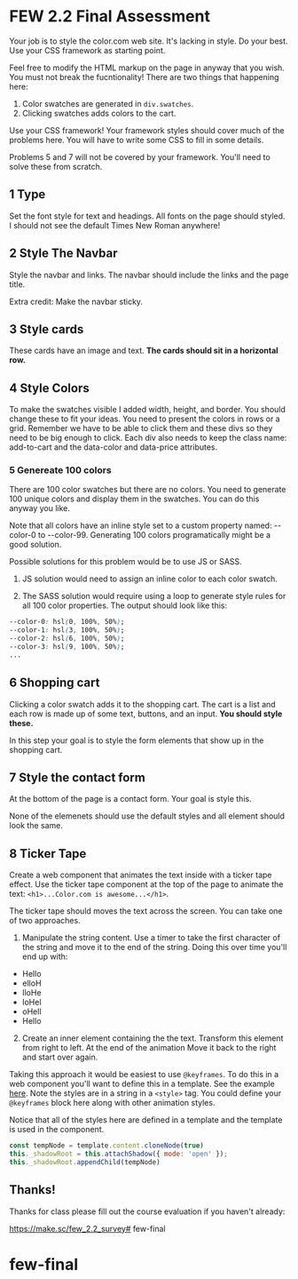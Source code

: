 # FEW 2.2 Final Assessment 

Your job is to style the color.com web site. It's lacking in style. Do your best. Use your CSS framework as starting point. 

Feel free to modify the HTML markup on the page in anyway that you wish. You must not break the fucntionality! There are two things that happening here: 

1. Color swatches are generated in `div.swatches`. 
2. Clicking swatches adds colors to the cart. 

Use your CSS framework! Your framework styles should cover much of the problems here. You will have to write some CSS to fill in some details.

Problems 5 and 7 will not be covered by your framework. You'll need to solve these from scratch. 

## 1 Type 

Set the font style for text and headings. All fonts on the page should styled. I should not see the default Times New Roman anywhere! 

## 2 Style The Navbar 

Style the navbar and links. The navbar should include the links and the page title.

Extra credit: Make the navbar sticky.

## 3 Style cards 

These cards have an image and text. **The cards should sit in a horizontal row.**

## 4 Style Colors

To make the swatches visible I added width, height, and border. You should change these to fit your ideas. You need to present the colors in rows or a grid. Remember we have to be able to click them and these divs so they need to be big enough to click. Each div also needs to keep the class name: add-to-cart and the data-color and data-price attributes.

### 5 Genereate 100 colors

There are 100 color swatches but there are no colors. You need to generate 100 unique colors and display them in the swatches. You can do this anyway you like. 

Note that all colors have an inline style set to a custom property named: --color-0 to --color-99. Generating 100 colors programatically might be a good solution. 

Possible solutions for this problem would be to use JS or SASS. 

1) JS solution would need to assign an inline color to each color swatch. 

2) The SASS solution would require using a loop to generate style rules for all 100 color properties. The output should look like this: 

```CSS
--color-0: hsl(0, 100%, 50%);
--color-1: hsl(3, 100%, 50%);
--color-2: hsl(6, 100%, 50%);
--color-3: hsl(9, 100%, 50%);
...
```

## 6 Shopping cart 

Clicking a color swatch adds it to the shopping cart. The cart is a list and each row is made up of some text, buttons, and an input. **You should style these.**

In this step your goal is to style the form elements that show up in the shopping cart. 

## 7 Style the contact form

At the bottom of the page is a contact form. Your goal is style this. 

None of the elemenets should use the default styles and all element should look the same. 

## 8 Ticker Tape 

Create a web component that animates the text inside with a ticker tape effect. Use the ticker tape component at the top of the page to animate the text: `<h1>...Color.com is awesome...</h1>`. 

The ticker tape should moves the text across the screen. You can take one of two approaches. 

1) Manipulate the string content. Use a timer to take the first character of the string and move it to the end of the string. Doing this over time you'll end up with: 

- Hello
- elloH
- lloHe
- loHel
- oHell
- Hello

2) Create an inner element containing the the text. Transform this element from right to left. At the end of the animation Move it back to the right and start over again.

Taking this approach it would be easiest to use `@keyframes`. To do this in a web component you'll want to define this in a template. See the example [here](https://github.com/Make-School-Labs/simple-component/blob/master/simple-components-templates/01-counter-template/fancy-counter.js). Note the styles are in a string in a `<style>` tag. You could define your `@keyframes` block here along with other animation styles.

Notice that all of the styles here are defined in a template and the template is used in the component. 

```js
const tempNode = template.content.cloneNode(true)
this._shadowRoot = this.attachShadow({ mode: 'open' });
this._shadowRoot.appendChild(tempNode)
```

## Thanks! 

Thanks for class please fill out the course evaluation if you haven't already: 

https://make.sc/few_2.2_survey# few-final
# few-final
